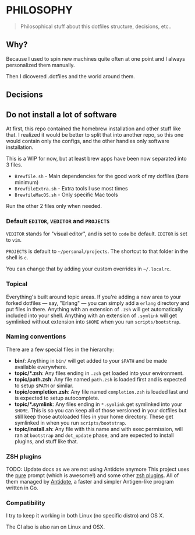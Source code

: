 # PHILOSOPHY

> Philosophical stuff about this dotfiles structure, decisions, etc..

## Why?

Because I used to spin new machines quite often at one point and I always personalized them manually.

Then I dicovered .dotfiles and the world around them.

## Decisions

## Do not install a lot of software

At first, this repo contained the homebrew installation and other stuff like that. I realized it would be better to split that into another repo, so this one would contain only the configs, and the other handles only software installation.

This is a WIP for now, but at least brew apps have been now separated into 3 files.

* `Brewfile.sh` - Main dependencies for the good work of my dotfiles (bare minimum)
* `BrewfileExtra.sh` - Extra tools I use most times
* `BrewfileMacOS.sh` - Only specific Mac tools

Run the other 2 files only when needed.

### Default `EDITOR`, `VEDITOR` and `PROJECTS`

`VEDITOR` stands for "visual editor", and is set to `code` be default. `EDITOR`
is set to `vim`.

`PROJECTS` is default to `~/personal/projects`. The shortcut to that folder in the shell
is `c`.

You can change that by adding your custom overrides in `~/.localrc`.

### Topical

Everything's built around topic areas. If you're adding a new area to your
forked dotfiles — say, "Erlang" — you can simply add a `erlang` directory and
put files in there. Anything with an extension of `.zsh` will get automatically
included into your shell. Anything with an extension of `.symlink` will get
symlinked without extension into `$HOME` when you run `scripts/bootstrap`.

### Naming conventions

There are a few special files in the hierarchy:

- **bin/**: Anything in `bin/` will get added to your `$PATH` and be made
  available everywhere.
- **topic/\*.zsh**: Any files ending in `.zsh` get loaded into your
  environment.
- **topic/path.zsh**: Any file named `path.zsh` is loaded first and is
  expected to setup `$PATH` or similar.
- **topic/completion.zsh**: Any file named `completion.zsh` is loaded
  last and is expected to setup autocomplete.
- **topic/\*.symlink**: Any files ending in `*.symlink` get symlinked into
  your `$HOME`. This is so you can keep all of those versioned in your dotfiles
  but still keep those autoloaded files in your home directory. These get
  symlinked in when you run `scripts/bootstrap`.
- **topic/install.sh**: Any file with this name and with exec permission, will
ran at `bootstrap` and `dot_update` phase, and are expected to install plugins,
and stuff like that.

### ZSH plugins

TODO: Update docs as we are not using Antidote anymore
This project uses the [pure][pure] prompt (which is awesome!) and some other
[zsh plugins](/antidote/bundles.txt). All of them managed by [Antidote][antidote],
a faster and simpler Antigen-like program written in Go.

[pure]: https://github.com/sindresorhus/pure
[antidote]: https://github.com/mattmc3/antidote

### Compatibility

I try to keep it working in both Linux (no specific distro) and OS X.

The CI also is also ran on Linux and OSX.
